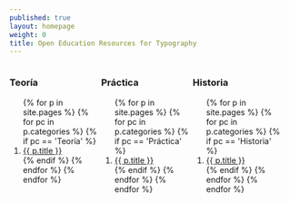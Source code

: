 ```yaml
---
published: true
layout: homepage
weight: 0
title: Open Education Resources for Typography
---
```


<!--
<div style="background: white; width: 100%; text-align:center; padding:1em">
<img src="images/2013-02-18_love.png" width="400px" alt="Praise on Twitter">
</div>
-->

<div style="width:32%;float:left">
  <h3>Teoría</h3>
  <ol class='category'>
    {% for p in site.pages %}
      {% for pc in p.categories %}
        {% if pc == 'Teoría' %}
          <li>
            <a href="{{ p.url }}">
              {{ p.title }}
            </a>
          </li>
        {% endif %}
      {% endfor %}
    {% endfor %}
  </ol>
</div>

<div style="width:32%;float:left">
  <h3>Práctica</h3>
  <ol class='category'>
    {% for p in site.pages %}
      {% for pc in p.categories %}
        {% if pc == 'Práctica' %}
          <li>
            <a href="{{ p.url }}">
              {{ p.title }}
            </a>
          </li>
        {% endif %}
      {% endfor %}
    {% endfor %}
  </ol>
</div>

<div style="width:32%;float:left">
  <h3>Historia</h3>
  <ol class='category'>
    {% for p in site.pages %}
      {% for pc in p.categories %}
        {% if pc == 'Historia' %}
          <li>
            <a href="{{ p.url }}">
              {{ p.title }}
            </a>
          </li>
        {% endif %}
      {% endfor %}
    {% endfor %}
  </ol>
</div>
